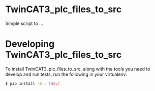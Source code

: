 # TwinCAT3_plc_files_to_src
Simple script to ...



# Developing TwinCAT3_plc_files_to_src

To install TwinCAT3_plc_files_to_src, along with the tools you
need to develop and run tests, run the following in your virtualenv:

```bash
$ pip install -e . [dev]
```